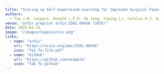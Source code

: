 ```yaml
---
title: "Scaling up Self-Supervised Learning for Improved Surgical Foundation Models"
authors: 
  - Tim J.M. Jaspers, Ronald L.P.D. de Jong, Yiping Li, Carolus H.J. Kusters, Franciscus H.A. Bakker, Romy C. van Jaarsveld, Gino M. Kuiper, Richard van Hillegersberg, Jelle P. Ruurda, Willem M. Brinkman, and others
venue: "arXiv preprint arXiv:2501.09436 (2025)"
date: 2025-01-15
image: "/images/logos/arxiv.png"
links:
  - name: "arXiv"
    url: "https://arxiv.org/abs/2501.09436"
    icon: "fas fa-file-pdf"
  - name: "GitHub"
    url: "https://github.com/example"
    icon: "fab fa-github"
---
```

